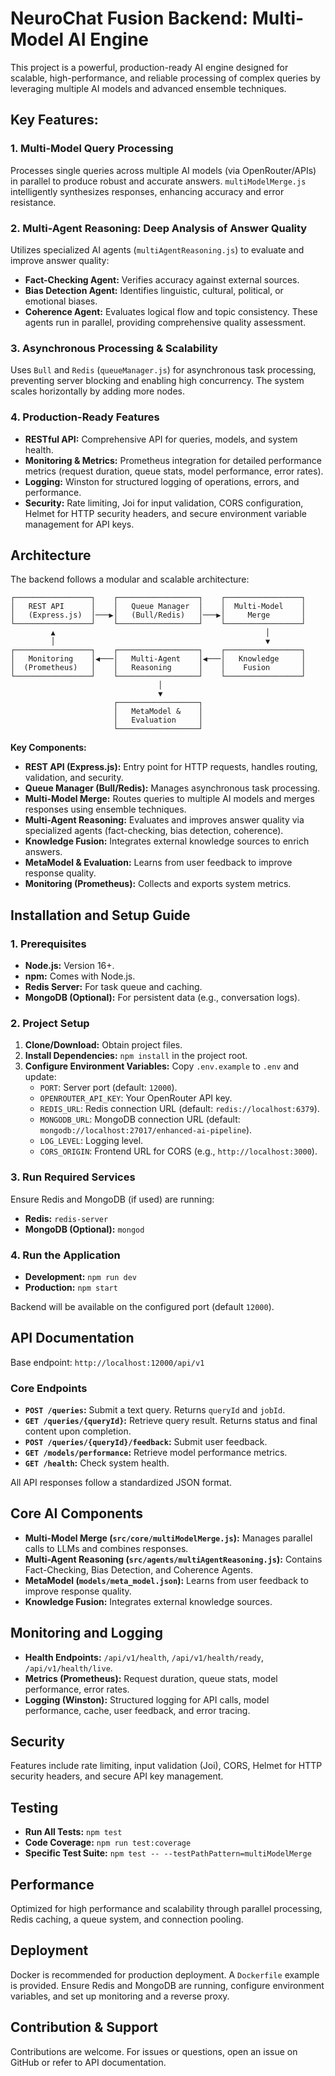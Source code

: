 # NeuroChat Fusion Backend: Multi-Model AI Engine

This project is a powerful, production-ready AI engine designed for scalable, high-performance, and reliable processing of complex queries by leveraging multiple AI models and advanced ensemble techniques.

## Key Features:

### 1. Multi-Model Query Processing

Processes single queries across multiple AI models (via OpenRouter/APIs) in parallel to produce robust and accurate answers. `multiModelMerge.js` intelligently synthesizes responses, enhancing accuracy and error resistance.

### 2. Multi-Agent Reasoning: Deep Analysis of Answer Quality

Utilizes specialized AI agents (`multiAgentReasoning.js`) to evaluate and improve answer quality:
*   **Fact-Checking Agent:** Verifies accuracy against external sources.
*   **Bias Detection Agent:** Identifies linguistic, cultural, political, or emotional biases.
*   **Coherence Agent:** Evaluates logical flow and topic consistency.
These agents run in parallel, providing comprehensive quality assessment.

### 3. Asynchronous Processing & Scalability

Uses `Bull` and `Redis` (`queueManager.js`) for asynchronous task processing, preventing server blocking and enabling high concurrency. The system scales horizontally by adding more nodes.

### 4. Production-Ready Features

*   **RESTful API:** Comprehensive API for queries, models, and system health.
*   **Monitoring & Metrics:** Prometheus integration for detailed performance metrics (request duration, queue stats, model performance, error rates).
*   **Logging:** Winston for structured logging of operations, errors, and performance.
*   **Security:** Rate limiting, Joi for input validation, CORS configuration, Helmet for HTTP security headers, and secure environment variable management for API keys.

## Architecture

The backend follows a modular and scalable architecture:

```
┌─────────────────┐    ┌──────────────────┐    ┌─────────────────┐
│   REST API      │    │   Queue Manager  │    │  Multi-Model    │
│   (Express.js)  │───▶│   (Bull/Redis)   │───▶│     Merge       │
└─────────────────┘    └──────────────────┘    └─────────────────┘
         ▲                                               │
         │                                               ▼
┌─────────────────┐    ┌──────────────────┐    ┌─────────────────┐
│   Monitoring    │◀───│   Multi-Agent    │◀───│   Knowledge     │
│  (Prometheus)   │    │   Reasoning      │    │    Fusion       │
└─────────────────┘    └──────────────────┘    └─────────────────┘
                                 │
                                 ▼
                       ┌──────────────────┐
                       │   MetaModel &    │
                       │   Evaluation     │
                       └──────────────────┘
```

**Key Components:**

*   **REST API (Express.js):** Entry point for HTTP requests, handles routing, validation, and security.
*   **Queue Manager (Bull/Redis):** Manages asynchronous task processing.
*   **Multi-Model Merge:** Routes queries to multiple AI models and merges responses using ensemble techniques.
*   **Multi-Agent Reasoning:** Evaluates and improves answer quality via specialized agents (fact-checking, bias detection, coherence).
*   **Knowledge Fusion:** Integrates external knowledge sources to enrich answers.
*   **MetaModel & Evaluation:** Learns from user feedback to improve response quality.
*   **Monitoring (Prometheus):** Collects and exports system metrics.

## Installation and Setup Guide

### 1. Prerequisites

*   **Node.js:** Version 16+.
*   **npm:** Comes with Node.js.
*   **Redis Server:** For task queue and caching.
*   **MongoDB (Optional):** For persistent data (e.g., conversation logs).

### 2. Project Setup

1.  **Clone/Download:** Obtain project files.
2.  **Install Dependencies:** `npm install` in the project root.
3.  **Configure Environment Variables:** Copy `.env.example` to `.env` and update:
    *   `PORT`: Server port (default: `12000`).
    *   `OPENROUTER_API_KEY`: Your OpenRouter API key.
    *   `REDIS_URL`: Redis connection URL (default: `redis://localhost:6379`).
    *   `MONGODB_URL`: MongoDB connection URL (default: `mongodb://localhost:27017/enhanced-ai-pipeline`).
    *   `LOG_LEVEL`: Logging level.
    *   `CORS_ORIGIN`: Frontend URL for CORS (e.g., `http://localhost:3000`).

### 3. Run Required Services

Ensure Redis and MongoDB (if used) are running:
*   **Redis:** `redis-server`
*   **MongoDB (Optional):** `mongod`

### 4. Run the Application

*   **Development:** `npm run dev`
*   **Production:** `npm start`

Backend will be available on the configured port (default `12000`).

## API Documentation

Base endpoint: `http://localhost:12000/api/v1`

### Core Endpoints

*   **`POST /queries`:** Submit a text query. Returns `queryId` and `jobId`.
*   **`GET /queries/{queryId}`:** Retrieve query result. Returns status and final content upon completion.
*   **`POST /queries/{queryId}/feedback`:** Submit user feedback.
*   **`GET /models/performance`:** Retrieve model performance metrics.
*   **`GET /health`:** Check system health.

All API responses follow a standardized JSON format.

## Core AI Components

*   **Multi-Model Merge (`src/core/multiModelMerge.js`):** Manages parallel calls to LLMs and combines responses.
*   **Multi-Agent Reasoning (`src/agents/multiAgentReasoning.js`):** Contains Fact-Checking, Bias Detection, and Coherence Agents.
*   **MetaModel (`models/meta_model.json`):** Learns from user feedback to improve response quality.
*   **Knowledge Fusion:** Integrates external knowledge sources.

## Monitoring and Logging

*   **Health Endpoints:** `/api/v1/health`, `/api/v1/health/ready`, `/api/v1/health/live`.
*   **Metrics (Prometheus):** Request duration, queue stats, model performance, error rates.
*   **Logging (Winston):** Structured logging for API calls, model performance, cache, user feedback, and error tracing.

## Security

Features include rate limiting, input validation (Joi), CORS, Helmet for HTTP security headers, and secure API key management.

## Testing

*   **Run All Tests:** `npm test`
*   **Code Coverage:** `npm run test:coverage`
*   **Specific Test Suite:** `npm test -- --testPathPattern=multiModelMerge`

## Performance

Optimized for high performance and scalability through parallel processing, Redis caching, a queue system, and connection pooling.

## Deployment

Docker is recommended for production deployment. A `Dockerfile` example is provided. Ensure Redis and MongoDB are running, configure environment variables, and set up monitoring and a reverse proxy.

## Contribution & Support

Contributions are welcome. For issues or questions, open an issue on GitHub or refer to API documentation.

